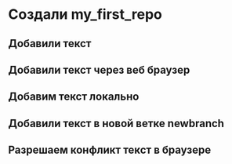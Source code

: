 ﻿# Создали my_first_repo

## Добавили текст

## Добавили текст через веб браузер

## Добавим текст локально

## Добавили текст в новой ветке newbranch

## Разрешаем конфликт текст в браузере
